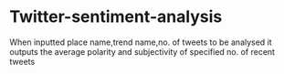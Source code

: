 # Twitter-sentiment-analysis
When inputted place name,trend name,no. of tweets to be analysed it outputs the average polarity and subjectivity of specified no. of recent tweets
